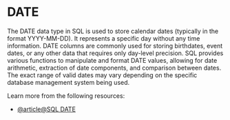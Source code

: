 # DATE

The DATE data type in SQL is used to store calendar dates (typically in the format YYYY-MM-DD). It represents a specific day without any time information. DATE columns are commonly used for storing birthdates, event dates, or any other data that requires only day-level precision. SQL provides various functions to manipulate and format DATE values, allowing for date arithmetic, extraction of date components, and comparison between dates. The exact range of valid dates may vary depending on the specific database management system being used.

Learn more from the following resources:

- [@article@SQL DATE](https://www.w3schools.com/sql/sql_dates.asp)